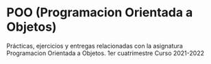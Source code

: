 # POO (Programacion Orientada a Objetos)
Prácticas, ejercicios y entregas relacionadas con la asignatura Programacion Orientada a Objetos. 1er cuatrimestre Curso 2021-2022
